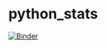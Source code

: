 # python_stats
[![Binder](https://mybinder.org/badge_logo.svg)](https://mybinder.org/v2/gh/mattmcfa171/python_stats/HEAD)
